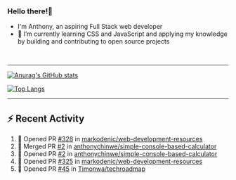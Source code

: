 ### Hello there!👋
- I'm Anthony, an aspiring Full Stack web developer
- 🌱 I’m currently learning CSS and JavaScript and applying my knowledge by building and contributing to open source projects

<br>

---

 [![Anurag's GitHub stats](https://github-readme-stats.vercel.app/api?username=anthonychinwe&count_private=true&show_icons=true&theme=github_dark)](https://github.com/anuraghazra/github-readme-stats)
 
 [![Top Langs](https://github-readme-stats.vercel.app/api/top-langs/?username=anthonychinwe&count_private=true&show_icons=true&theme=github_dark&langs_count=8&layout=compact)](https://github.com/anuraghazra/github-readme-stats)
 
 ---
 
 ## :zap: Recent Activity
<!--START_SECTION:activity-->
1. 💪 Opened PR [#328](https://github.com/markodenic/web-development-resources/pull/328) in [markodenic/web-development-resources](https://github.com/markodenic/web-development-resources)
2. 🎉 Merged PR [#2](https://github.com/anthonychinwe/simple-console-based-calculator/pull/2) in [anthonychinwe/simple-console-based-calculator](https://github.com/anthonychinwe/simple-console-based-calculator)
3. 💪 Opened PR [#2](https://github.com/anthonychinwe/simple-console-based-calculator/pull/2) in [anthonychinwe/simple-console-based-calculator](https://github.com/anthonychinwe/simple-console-based-calculator)
4. 💪 Opened PR [#325](https://github.com/markodenic/web-development-resources/pull/325) in [markodenic/web-development-resources](https://github.com/markodenic/web-development-resources)
5. 💪 Opened PR [#45](https://github.com/Timonwa/techroadmap/pull/45) in [Timonwa/techroadmap](https://github.com/Timonwa/techroadmap)
<!--END_SECTION:activity-->

<!--
**anthonychinwe/anthonychinwe** is a ✨ _special_ ✨ repository because its `README.md` (this file) appears on your GitHub profile.

Here are some ideas to get you started:

- 🔭 I’m currently working on ...
- 🌱 I’m currently learning ...
- 👯 I’m looking to collaborate on ...
- 🤔 I’m looking for help with ...
- 💬 Ask me about ...
- 📫 How to reach me: ...
- 😄 Pronouns: ...
- ⚡ Fun fact: ...
-->

